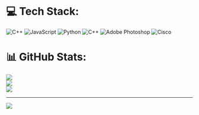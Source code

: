 
# 💻 Tech Stack:
![C++](https://img.shields.io/badge/c++-%2300599C.svg?style=for-the-badge&logo=c%2B%2B&logoColor=white) ![JavaScript](https://img.shields.io/badge/javascript-%23323330.svg?style=for-the-badge&logo=javascript&logoColor=%23F7DF1E) ![Python](https://img.shields.io/badge/python-3670A0?style=for-the-badge&logo=python&logoColor=ffdd54) ![C++](https://img.shields.io/badge/c++-%2300599C.svg?style=for-the-badge&logo=c%2B%2B&logoColor=white) ![Adobe Photoshop](https://img.shields.io/badge/adobe%20photoshop-%2331A8FF.svg?style=for-the-badge&logo=adobe%20photoshop&logoColor=white) ![Cisco](https://img.shields.io/badge/cisco-%23049fd9.svg?style=for-the-badge&logo=cisco&logoColor=black)
# 📊 GitHub Stats:
![](https://github-readme-stats.vercel.app/api?username=JuliusSsenkoole&theme=dark&hide_border=false&include_all_commits=false&count_private=false)<br/>
![](https://github-readme-streak-stats.herokuapp.com/?user=JuliusSsenkoole&theme=dark&hide_border=false)<br/>
![](https://github-readme-stats.vercel.app/api/top-langs/?username=JuliusSsenkoole&theme=dark&hide_border=false&include_all_commits=false&count_private=false&layout=compact)

---
[![](https://visitcount.itsvg.in/api?id=JuliusSsenkoole&icon=0&color=0)](https://visitcount.itsvg.in)

<!-- Proudly created with GPRM ( https://gprm.itsvg.in ) -->
